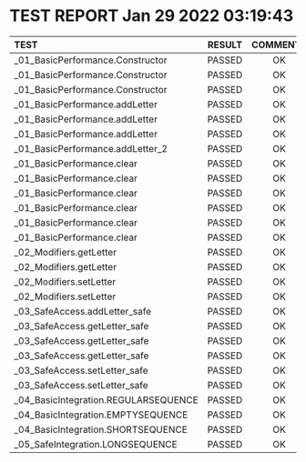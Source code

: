 # TEST REPORT Jan 29 2022 03:19:43

| TEST | RESULT | COMMENTS |
| :------ | :---: | :---: |
| _01_BasicPerformance.Constructor | PASSED | OK |
| _01_BasicPerformance.Constructor | PASSED | OK |
| _01_BasicPerformance.Constructor | PASSED | OK |
| _01_BasicPerformance.addLetter | PASSED | OK |
| _01_BasicPerformance.addLetter | PASSED | OK |
| _01_BasicPerformance.addLetter | PASSED | OK |
| _01_BasicPerformance.addLetter_2 | PASSED | OK |
| _01_BasicPerformance.clear | PASSED | OK |
| _01_BasicPerformance.clear | PASSED | OK |
| _01_BasicPerformance.clear | PASSED | OK |
| _01_BasicPerformance.clear | PASSED | OK |
| _01_BasicPerformance.clear | PASSED | OK |
| _01_BasicPerformance.clear | PASSED | OK |
| _02_Modifiers.getLetter | PASSED | OK |
| _02_Modifiers.getLetter | PASSED | OK |
| _02_Modifiers.setLetter | PASSED | OK |
| _02_Modifiers.setLetter | PASSED | OK |
| _03_SafeAccess.addLetter_safe | PASSED | OK |
| _03_SafeAccess.getLetter_safe | PASSED | OK |
| _03_SafeAccess.getLetter_safe | PASSED | OK |
| _03_SafeAccess.getLetter_safe | PASSED | OK |
| _03_SafeAccess.setLetter_safe | PASSED | OK |
| _03_SafeAccess.setLetter_safe | PASSED | OK |
| _04_BasicIntegration.REGULARSEQUENCE | PASSED | OK |
| _04_BasicIntegration.EMPTYSEQUENCE | PASSED | OK |
| _04_BasicIntegration.SHORTSEQUENCE | PASSED | OK |
| _05_SafeIntegration.LONGSEQUENCE | PASSED | OK |
